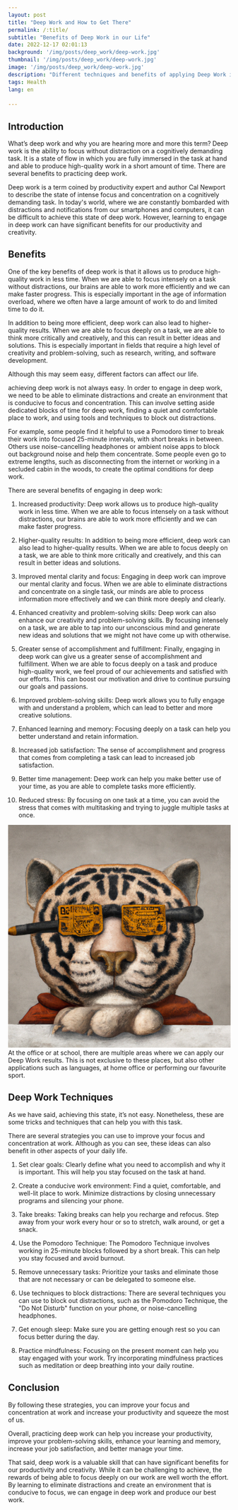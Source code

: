 ```yaml
---
layout: post
title: "Deep Work and How to Get There"
permalink: /:title/
subtitle: "Benefits of Deep Work in our Life"
date: 2022-12-17 02:01:13
background: '/img/posts/deep_work/deep-work.jpg'
thumbnail: '/img/posts/deep_work/deep-work.jpg'
image: '/img/posts/deep_work/deep-work.jpg'
description: "Different techniques and benefits of applying Deep Work in our life, including how we can achieve this easier. This article is based on the book Deep Work by Cal Newport book, summarizing some of these concepts"
tags: Health
lang: en

---
```


## Introduction

<div class="text-article">
What’s deep work and why you are hearing more and more this term? Deep work is the ability to focus without distraction
on a cognitively demanding task. It is a state of flow in which you are fully immersed in the task at hand and able to
produce high-quality work in a short amount of time. There are several benefits to practicing deep work.
</div>

Deep work is a term coined by productivity expert and author Cal Newport to describe the state of intense focus and
concentration on a cognitively demanding task. In today's world, where we are constantly bombarded with distractions and
notifications from our smartphones and computers, it can be difficult to achieve this state of deep work. However,
learning to engage in deep work can have significant benefits for our productivity and creativity.

## Benefits

One of the key benefits of deep work is that it allows us to produce high-quality work in less time. When we are able to
focus intensely on a task without distractions, our brains are able to work more efficiently and we can make faster
progress. This is especially important in the age of information overload, where we often have a large amount of work to
do and limited time to do it.

In addition to being more efficient, deep work can also lead to higher-quality results. When we are able to focus deeply
on a task, we are able to think more critically and creatively, and this can result in better ideas and solutions. This
is especially important in fields that require a high level of creativity and problem-solving, such as research,
writing, and software development.

Although this may seem easy, different factors can affect our life.

achieving deep work is not always easy. In order to engage in deep work, we need to be able to eliminate distractions
and create an environment that is conducive to focus and concentration. This can involve setting aside dedicated blocks
of time for deep work, finding a quiet and comfortable place to work, and using tools and techniques to block out
distractions.

For example, some people find it helpful to use a Pomodoro timer to break their work into focused 25-minute intervals,
with short breaks in between. Others use noise-cancelling headphones or ambient noise apps to block out background noise
and help them concentrate. Some people even go to extreme lengths, such as disconnecting from the internet or working in
a secluded cabin in the woods, to create the optimal conditions for deep work.

There are several benefits of engaging in deep work:

1. Increased productivity: Deep work allows us to produce high-quality work in less time. When we are able to focus
   intensely on a task without distractions, our brains are able to work more efficiently and we can make faster
   progress.

2. Higher-quality results: In addition to being more efficient, deep work can also lead to higher-quality results. When
   we are able to focus deeply on a task, we are able to think more critically and creatively, and this can result in
   better ideas and solutions.

3. Improved mental clarity and focus: Engaging in deep work can improve our mental clarity and focus. When we are able
   to eliminate distractions and concentrate on a single task, our minds are able to process information more
   effectively and we can think more deeply and clearly.

4. Enhanced creativity and problem-solving skills: Deep work can also enhance our creativity and problem-solving skills.
   By focusing intensely on a task, we are able to tap into our unconscious mind and generate new ideas and solutions
   that we might not have come up with otherwise.

5. Greater sense of accomplishment and fulfillment: Finally, engaging in deep work can give us a greater sense of
   accomplishment and fulfillment. When we are able to focus deeply on a task and produce high-quality work, we feel
   proud of our achievements and satisfied with our efforts. This can boost our motivation and drive to continue
   pursuing our goals and passions.

6. Improved problem-solving skills: Deep work allows you to fully engage with and understand a problem, which can lead
   to better and more creative solutions.

7. Enhanced learning and memory: Focusing deeply on a task can help you better understand and retain information.

8. Increased job satisfaction: The sense of accomplishment and progress that comes from completing a task can lead to
   increased job satisfaction.

9. Better time management: Deep work can help you make better use of your time, as you are able to complete tasks more
   efficiently.

10. Reduced stress: By focusing on one task at a time, you can avoid the stress that comes with multitasking and trying
   to juggle multiple tasks at once.

<p>
    <img class="img-fluid" src="/img/posts/deep_work/tiger_dw.jpeg" alt="Areas and Applications">
    <span class="caption text-muted">At the office or at school, there are multiple areas where we can apply our Deep Work results. This is not exclusive to these places, but also other applications such as languages, at home office or performing our favourite sport. </span>
</p>

## Deep Work Techniques

As we have said, achieving this state, it’s not easy. Nonetheless, these are some tricks and techniques that can help
you with this task.

There are several strategies you can use to improve your focus and concentration at work. Although as you can see, these
ideas can also benefit in other aspects of your daily life.

1. Set clear goals: Clearly define what you need to accomplish and why it is important. This will help you stay focused
   on the task at hand.

2. Create a conducive work environment: Find a quiet, comfortable, and well-lit place to work. Minimize distractions by
   closing unnecessary programs and silencing your phone.

3. Take breaks: Taking breaks can help you recharge and refocus. Step away from your work every hour or so to stretch,
   walk around, or get a snack.

4. Use the Pomodoro Technique: The Pomodoro Technique involves working in 25-minute blocks followed by a short break.
   This can help you stay focused and avoid burnout.

5. Remove unnecessary tasks: Prioritize your tasks and eliminate those that are not necessary or can be delegated to
   someone else.

6. Use techniques to block distractions: There are several techniques you can use to block out distractions, such as the
   Pomodoro Technique, the "Do Not Disturb" function on your phone, or noise-cancelling headphones.

7. Get enough sleep: Make sure you are getting enough rest so you can focus better during the day.

8. Practice mindfulness: Focusing on the present moment can help you stay engaged with your work. Try incorporating
   mindfulness practices such as meditation or deep breathing into your daily routine.

## Conclusion

By following these strategies, you can improve your focus and concentration at work and increase your productivity and
squeeze the most of us.

Overall, practicing deep work can help you increase your productivity, improve your problem-solving skills, enhance your
learning and memory, increase your job satisfaction, and better manage your time.

That said, deep work is a valuable skill that can have significant benefits for our productivity and creativity. While
it can be challenging to achieve, the rewards of being able to focus deeply on our work are well worth the effort. By
learning to eliminate distractions and create an environment that is conducive to focus, we can engage in deep work and
produce our best work.

